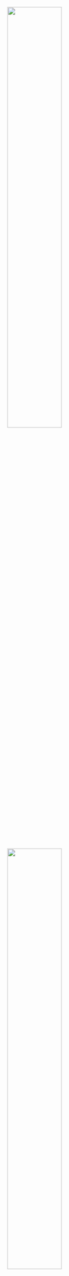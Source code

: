 
<p align="center">
  <img align="center" height="50%" src="https://github-readme-stats.vercel.app/api?username=0rteip&theme=catppuccin_mocha&hide=issues,contribs&show_icons=true&bg_color=00000000&hide_border=true&hide_rank=tru&count_private=true&rank_icon=github" />
  <img align="center" height="50%" src="https://github-readme-stats.vercel.app/api/top-langs?username=0rteip&layout=compact&langs_count=8&card_width=320&theme=catppuccin_mocha&show_icons=true&bg_color=00000000&hide_border=true&count_private=true&hide=Tex"/>
</p>


<!--
**0rteip/0rteip** is a ✨ _special_ ✨ repository because its `README.md` (this file) appears on your GitHub profile.

Here are some ideas to get you started:

- 🔭 I’m currently working on ...
- 🌱 I’m currently learning ...
- 👯 I’m looking to collaborate on ...
- 🤔 I’m looking for help with ...
- 💬 Ask me about ...
- 📫 How to reach me: ...
- 😄 Pronouns: ...
- ⚡ Fun fact: ...
-->
